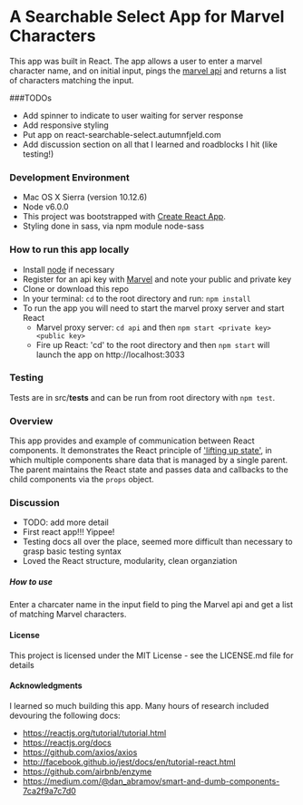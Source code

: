 # A Searchable Select App for Marvel Characters
This app was built in React.  The app allows a user to enter a marvel character name, and on initial input, pings the [marvel api](https://developer.marvel.com/docs#!/public/getCreatorCollection_get_0) and returns a list of characters matching the input.

###TODOs
* Add spinner to indicate to user waiting for server response
* Add responsive styling
* Put app on react-searchable-select.autumnfjeld.com
* Add discussion section on all that I learned and roadblocks I hit (like testing!)

### Development Environment
* Mac OS X Sierra (version 10.12.6)
* Node v6.0.0
* This project was bootstrapped with [Create React App](https://github.com/facebookincubator/create-react-app).
* Styling done in sass, via npm module node-sass

### How to run this app locally
 * Install [node](https://nodejs.org) if necessary
 * Register for an api key with [Marvel](https://marvel.com/register) and note your public and private key
 * Clone or download this repo
 * In your terminal: `cd` to the root directory and run:  `npm install`
 * To run the app you will need to start the marvel proxy server and start React
   - Marvel proxy server: `cd api` and then `npm start <private key> <public key>`
   - Fire up React: 'cd' to the root directory and then `npm start` will launch the app on http://localhost:3033
 
### Testing
Tests are in src/__tests__ and can be run from root directory with `npm test`.
 
### Overview
This app provides and example of communication between React components. It demonstrates the React principle of ['lifting up state'](https://reactjs.org/docs/lifting-state-up.html), in which multiple components share data that is managed by a single parent. The parent maintains the React state and passes data and callbacks to the child components via the `props` object.
 
### Discussion
* TODO: add more detail
* First react app!!! Yippee!
* Testing docs all over the place, seemed more difficult than necessary to grasp basic testing syntax
* Loved the React structure, modularity, clean organziation

##### How to use
Enter a charcater name in the input field to ping the Marvel api and get a list of matching Marvel characters.
  
#### License
This project is licensed under the MIT License - see the LICENSE.md file for details

#### Acknowledgments
I learned so much building this app.  Many hours of research included devouring the following docs:
* https://reactjs.org/tutorial/tutorial.html
* https://reactjs.org/docs
* https://github.com/axios/axios
* http://facebook.github.io/jest/docs/en/tutorial-react.html
* https://github.com/airbnb/enzyme
* https://medium.com/@dan_abramov/smart-and-dumb-components-7ca2f9a7c7d0
